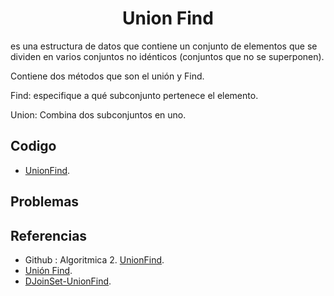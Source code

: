 <h1 align="center"> Union Find </h1>

es una estructura de datos que contiene un conjunto de elementos que se dividen en varios conjuntos no idénticos (conjuntos que no se superponen).

Contiene dos métodos que son el unión y Find.

Find: especifique a qué subconjunto pertenece el elemento.

Union: Combina dos subconjuntos en uno.

## Codigo

* [UnionFind](https://github.com/HugoAlejandro2002/Algoritmos-y-Estructuras-de-Datos/blob/main/Estructuras%20de%20Datos/Union%20Find/unionFind.cpp).

## Problemas


## Referencias 
* Github : Algoritmica 2. [UnionFind](https://github.com/PaulLandaeta/algoritmica2/blob/master/contenido/Estructura_de_datos/Union_Find/unionFind.cpp).
* [Unión Find](https://es.m.wikipedia.org/wiki/Estructura_de_datos_para_conjuntos_disjuntos).
* [DJoinSet-UnionFind](https://jariasf.wordpress.com/2012/04/02/disjoint-set-union-find/).
